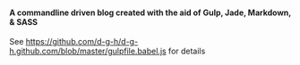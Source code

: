 #### A commandline driven blog created with the aid of Gulp, Jade, Markdown, & SASS

See https://github.com/d-g-h/d-g-h.github.com/blob/master/gulpfile.babel.js for details
